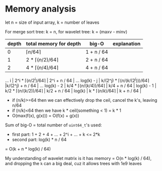 # Memory analysis

let n = size of input array, k = number of leaves

For merge sort tree: k = n, for wavelet tree: k = (maxv - minv)

depth | total memory for depth | big-O | explanation
--- | --- | --- | ---
0 | $\lceil n / 64 \rceil$ | 1 + n / 64 |
1 | 2 * $\lceil (n/2) / 64 \rceil$ | 2 + n / 64 |
2 | 4 * $\lceil (n/4) / 64 \rceil$ | 4 + n / 64 |
...
i | 2^i * $\lceil (n/2^i) / 64 \rceil$ | 2^i + n / 64 |
...
log(k) - j | k/(2^j) * $\lceil (n/(k/(2^j))) / 64 \rceil$ |k/(2^j) + n / 64 |
...
log(k) - 2 | k/4 * $\lceil (n/(k/4)) / 64 \rceil$ | k/4 + n / 64 |
log(k) - 1 | k/2 * $\lceil (n/(k/2)) / 64 \rceil$ | k/2 + n / 64 |
log(k) | k * $\lceil (n/k) / 64 \rceil$ | k + n / 64 | <ul><li>if (n/k)>=64 then we can effectively drop the ceil, cancel the k's, leaving n/64 </li><li>if (n/k)<64 then we have k * ceil(something < 1) = k * 1</li><li>O(max(f(x), g(x))) = O(f(x) + g(x))</li></ul>

Sum of big-O = total number of `uint64_t`'s used:
- first part: 1 + 2 + 4 + ... + 2^i + ... + k <= 2*k
- second part: log(k) * n / 64

= O(k + n * log(k) / 64)

My understanding of wavelet matrix is it has memory = O(n * log(k) / 64), and dropping the `k` can a big deal, cuz it allows trees with 1e9 leaves
